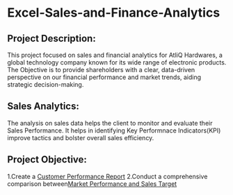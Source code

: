 # Excel-Sales-and-Finance-Analytics

## Project Description:
This project focused on sales and financial analytics for AtliQ Hardwares, a global technology company known for its wide range of electronic products. The Objective is to provide shareholders with a clear, data-driven perspective on our financial performance and market trends, aiding strategic decision-making.

## Sales Analytics:
The analysis on sales data helps the client to monitor and evaluate their Sales Performance. It helps in identifying Key Performnace Indicators(KPI) improve tactics and bolster overall sales efficiency.

## Project Objective:
1.Create a <a href="https://github.com/nihilrengasamy/Excel-Sales-and-Finance-Analytics/blob/main/Customer%20Performance%20Report.pdf" target="_blank">Customer Performance Report</a>
2.Conduct a comprehensive comparison between<a href="https://github.com/nihilrengasamy/Excel-Sales-and-Finance- 
Analytics/blob/main/Market%20performance%20vs%20Sales%20Target.pdf" target="_blank">Market Performance and Sales Target</a>
